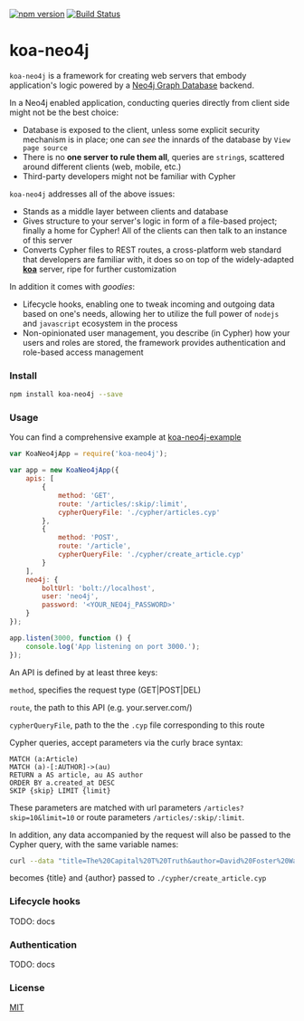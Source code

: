 [![npm version](https://badge.fury.io/js/koa-neo4j.svg)](https://www.npmjs.com/package/koa-neo4j) [![Build Status](https://travis-ci.org/satratech/koa-neo4j.svg?branch=master)](https://travis-ci.org/satratech/koa-neo4j)
# koa-neo4j
`koa-neo4j` is a framework for creating web servers that embody application's logic powered by a [Neo4j Graph Database](https://neo4j.com/) backend.

In a Neo4j enabled application, conducting queries directly from client side might not be the best choice:

- Database is exposed to the client, unless some explicit security mechanism is in place; one can *see* the innards of the database by `View page source`
- There is no **one server to rule them all**, queries are `string`s, scattered around different clients (web, mobile, etc.)
- Third-party developers might not be familiar with Cypher

`koa-neo4j` addresses all of the above issues:

- Stands as a middle layer between clients and database 
- Gives structure to your server's logic in form of a file-based project; finally a home for Cypher! All of the clients can then talk to an instance of this server
- Converts Cypher files to REST routes, a cross-platform web standard that developers are familiar with, it does so on top of the widely-adapted [**koa**](http://koajs.com/) server, ripe for further customization
 
In addition it comes with *goodies*:
 
- Lifecycle hooks, enabling one to tweak incoming and outgoing data based on one's needs, allowing her to utilize the full power of `nodejs` and `javascript` ecosystem in the process
- Non-opinionated user management, you describe (in Cypher) how your users and roles are stored, the framework provides authentication and role-based access management

### Install
```bash
npm install koa-neo4j --save
```

### Usage
You can find a comprehensive example at [koa-neo4j-example](https://github.com/satratech/koa-neo4j-example) 
```javascript
var KoaNeo4jApp = require('koa-neo4j');

var app = new KoaNeo4jApp({
    apis: [
        {
            method: 'GET',
            route: '/articles/:skip/:limit',
            cypherQueryFile: './cypher/articles.cyp'
        },
        {
            method: 'POST',
            route: '/article',
            cypherQueryFile: './cypher/create_article.cyp'
        }
    ],
    neo4j: {
        boltUrl: 'bolt://localhost',
        user: 'neo4j',
        password: '<YOUR_NEO4j_PASSWORD>'
    }
});

app.listen(3000, function () {
    console.log('App listening on port 3000.');
});

```

An API is defined by at least three keys:

`method`, specifies the request type (GET|POST|DEL)

`route`, the path to this API (e.g. your.server.com/)

`cypherQueryFile`, path to the the `.cyp` file corresponding to this route

Cypher queries, accept parameters via the curly brace syntax:
```cypher
MATCH (a:Article)
MATCH (a)-[:AUTHOR]->(au)
RETURN a AS article, au AS author
ORDER BY a.created_at DESC
SKIP {skip} LIMIT {limit}
```

These parameters are matched with url parameters `/articles?skip=10&limit=10` or route parameters `/articles/:skip/:limit`.

In addition, any data accompanied by the request will also be passed to the Cypher query, with the same variable names:
```bash
curl --data "title=The%20Capital%20T%20Truth&author=David%20Foster%20Wallace" localhost:3000/article
```
becomes {title} and {author} passed to `./cypher/create_article.cyp`

### Lifecycle hooks
TODO: docs

### Authentication
TODO: docs

### License
[MIT](https://github.com/satratech/koa-neo4j/blob/master/LICENSE)

